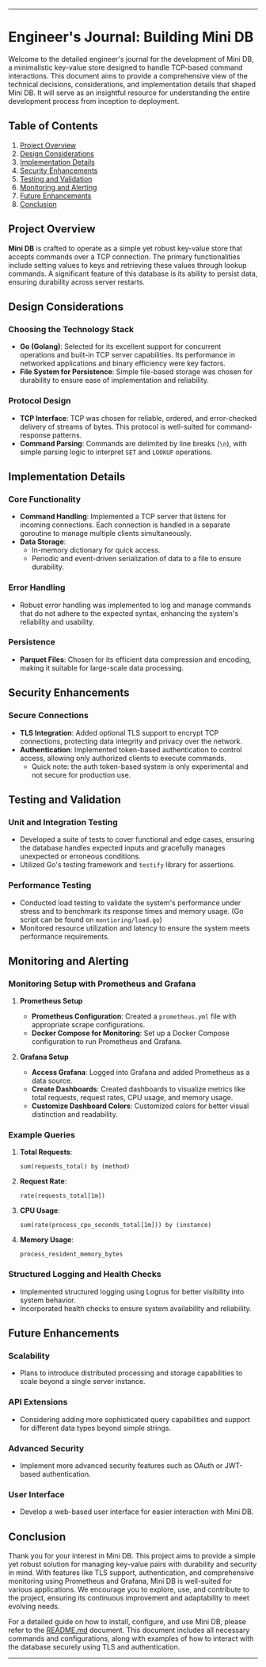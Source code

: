 
---

# Engineer's Journal: Building Mini DB

Welcome to the detailed engineer's journal for the development of Mini DB, a minimalistic key-value store designed to handle TCP-based command interactions. This document aims to provide a comprehensive view of the technical decisions, considerations, and implementation details that shaped Mini DB. It will serve as an insightful resource for understanding the entire development process from inception to deployment.

## Table of Contents

1. [Project Overview](#project-overview)
2. [Design Considerations](#design-considerations)
3. [Implementation Details](#implementation-details)
4. [Security Enhancements](#security-enhancements)
5. [Testing and Validation](#testing-and-validation)
6. [Monitoring and Alerting](#monitoring-and-alerting)
7. [Future Enhancements](#future-enhancements)
8. [Conclusion](#conclusion)

## Project Overview

**Mini DB** is crafted to operate as a simple yet robust key-value store that accepts commands over a TCP connection. The primary functionalities include setting values to keys and retrieving these values through lookup commands. A significant feature of this database is its ability to persist data, ensuring durability across server restarts.

## Design Considerations

### Choosing the Technology Stack

- **Go (Golang)**: Selected for its excellent support for concurrent operations and built-in TCP server capabilities. Its performance in networked applications and binary efficiency were key factors.
- **File System for Persistence**: Simple file-based storage was chosen for durability to ensure ease of implementation and reliability.

### Protocol Design

- **TCP Interface**: TCP was chosen for reliable, ordered, and error-checked delivery of streams of bytes. This protocol is well-suited for command-response patterns.
- **Command Parsing**: Commands are delimited by line breaks (`\n`), with simple parsing logic to interpret `SET` and `LOOKUP` operations.

## Implementation Details

### Core Functionality

- **Command Handling**: Implemented a TCP server that listens for incoming connections. Each connection is handled in a separate goroutine to manage multiple clients simultaneously.
- **Data Storage**:
  - In-memory dictionary for quick access.
  - Periodic and event-driven serialization of data to a file to ensure durability.

### Error Handling

- Robust error handling was implemented to log and manage commands that do not adhere to the expected syntax, enhancing the system's reliability and usability.

### Persistence

- **Parquet Files**: Chosen for its efficient data compression and encoding, making it suitable for large-scale data processing.

## Security Enhancements

### Secure Connections

- **TLS Integration**: Added optional TLS support to encrypt TCP connections, protecting data integrity and privacy over the network.
- **Authentication**: Implemented token-based authentication to control access, allowing only authorized clients to execute commands.
  - Quick note: the auth token-based system is only experimental and not secure for production use.

## Testing and Validation

### Unit and Integration Testing

- Developed a suite of tests to cover functional and edge cases, ensuring the database handles expected inputs and gracefully manages unexpected or erroneous conditions.
- Utilized Go's testing framework and `testify` library for assertions.

### Performance Testing

- Conducted load testing to validate the system's performance under stress and to benchmark its response times and memory usage. (Go script can be found on `montioring/load.go`)
- Monitored resource utilization and latency to ensure the system meets performance requirements.

## Monitoring and Alerting

### Monitoring Setup with Prometheus and Grafana

1. **Prometheus Setup**

   - **Prometheus Configuration**: Created a `prometheus.yml` file with appropriate scrape configurations.
   - **Docker Compose for Monitoring**: Set up a Docker Compose configuration to run Prometheus and Grafana.

2. **Grafana Setup**

   - **Access Grafana**: Logged into Grafana and added Prometheus as a data source.
   - **Create Dashboards**: Created dashboards to visualize metrics like total requests, request rates, CPU usage, and memory usage.
   - **Customize Dashboard Colors**: Customized colors for better visual distinction and readability.

### Example Queries

1. **Total Requests**:
   ```prometheus
   sum(requests_total) by (method)
   ```

2. **Request Rate**:
   ```prometheus
   rate(requests_total[1m])
   ```

3. **CPU Usage**:
   ```prometheus
   sum(rate(process_cpu_seconds_total[1m])) by (instance)
   ```

4. **Memory Usage**:
   ```prometheus
   process_resident_memory_bytes
   ```

### Structured Logging and Health Checks

- Implemented structured logging using Logrus for better visibility into system behavior.
- Incorporated health checks to ensure system availability and reliability.

## Future Enhancements

### Scalability

- Plans to introduce distributed processing and storage capabilities to scale beyond a single server instance.

### API Extensions

- Considering adding more sophisticated query capabilities and support for different data types beyond simple strings.

### Advanced Security

- Implement more advanced security features such as OAuth or JWT-based authentication.

### User Interface

- Develop a web-based user interface for easier interaction with Mini DB.

## Conclusion

Thank you for your interest in Mini DB. This project aims to provide a simple yet robust solution for managing key-value pairs with durability and security in mind. With features like TLS support, authentication, and comprehensive monitoring using Prometheus and Grafana, Mini DB is well-suited for various applications. We encourage you to explore, use, and contribute to the project, ensuring its continuous improvement and adaptability to meet evolving needs.

For a detailed guide on how to install, configure, and use Mini DB, please refer to the [README.md](../README.md) document. This document includes all necessary commands and configurations, along with examples of how to interact with the database securely using TLS and authentication.

---